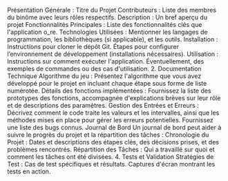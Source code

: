 Présentation Générale :
 Titre du Projet
 Contributeurs : Liste des membres du binôme avec leurs rôles respectifs.
 Description : Un bref aperçu du projet
 Fonctionnalités Principales : Liste des fonctionnalités clés que l'application
o_re.
 Technologies Utilisées : Mentionner les langages de programmation, les
bibliothèques (si applicable), et les outils.
 Installation :
 Instructions pour cloner le dépôt Git.
 Étapes pour configurer l’environnement de développement (installations
 nécessaires).
 Utilisation :
 Instructions sur comment exécuter l'application.
 Éventuellement, des exemples de commandes ou des cas d'utilisation.
2. Documentation Technique
 Algorithme du jeu :
 Présentez l'algorithme que vous avez développé pour le projet en incluant
 chaque étape sous forme de liste numérotée.
 Détails des fonctions implémentées :
 Fournissez la liste des prototypes des fonctions, accompagnée
 d'explications brèves sur leur rôle et de descriptions des paramètres.
 Gestion des Entrées et Erreurs :
 Décrivez comment le code traite les valeurs et les intervalles, ainsi que
 les méthodes mises en place pour gérer les erreurs potentielles.
 Fournissez une liste des bugs connus.
 Journal de Bord
 Un journal de bord peut aider à suivre le progrès du projet et la répartition des
 tâches :
 Chronologie du Projet : Dates et descriptions des étapes clés, des
 décisions prises, et des problèmes rencontrés.
 Répartition des Tâches : Qui a travaillé sur quoi et comment les tâches
 ont été divisées.
4. Tests et Validation
 Stratégies de Test :
 Cas de test spécifiques et résultats.
 Captures d'écran montrant les tests en action.
